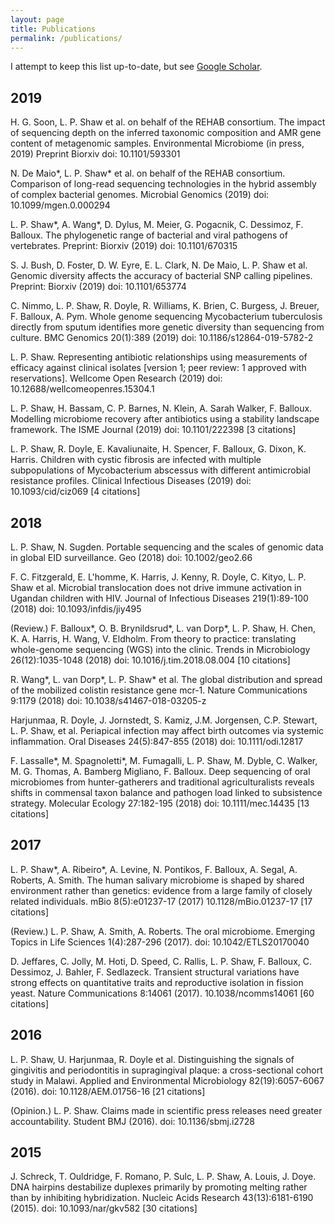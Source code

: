 ```yaml
---
layout: page
title: Publications
permalink: /publications/
---
```


I attempt to keep this list up-to-date, but see [Google Scholar](https://scholar.google.com/citations?user=oaQPy0EAAAAJ).

## 2019

H. G. Soon, L. P. Shaw et al. on behalf of the REHAB consortium. The impact of sequencing depth on the inferred taxonomic composition and AMR gene content of metagenomic samples. Environmental Microbiome (in press, 2019) Preprint Biorxiv doi: 10.1101/593301

N. De Maio*, L. P. Shaw* et al. on behalf of the REHAB consortium. Comparison of long-read sequencing technologies in the hybrid assembly of complex bacterial genomes. Microbial Genomics (2019) doi: 10.1099/mgen.0.000294

L. P. Shaw*, A. Wang*, D. Dylus, M. Meier, G. Pogacnik, C. Dessimoz, F. Balloux. The phylogenetic range of bacterial and viral pathogens of vertebrates. Preprint: Biorxiv (2019) doi: 10.1101/670315

S. J. Bush, D. Foster, D. W. Eyre, E. L. Clark, N. De Maio, L. P. Shaw et al. Genomic diversity affects the accuracy of bacterial SNP calling pipelines. Preprint: Biorxiv (2019) doi: 10.1101/653774

C. Nimmo, L. P. Shaw, R. Doyle, R. Williams, K. Brien, C. Burgess, J. Breuer, F. Balloux, A. Pym. Whole genome sequencing Mycobacterium tuberculosis directly from sputum identifies more genetic diversity than sequencing from culture. BMC Genomics 20(1):389 (2019) doi: 10.1186/s12864-019-5782-2

L. P. Shaw. Representing antibiotic relationships using measurements of efficacy against clinical isolates [version 1; peer review: 1 approved with reservations]. Wellcome Open Research (2019) doi: 10.12688/wellcomeopenres.15304.1

L. P. Shaw, H. Bassam, C. P. Barnes, N. Klein, A. Sarah Walker, F. Balloux. Modelling microbiome recovery after antibiotics using a stability landscape framework. The ISME Journal (2019) doi: 10.1101/222398 [3 citations]

L. P. Shaw, R. Doyle, E. Kavaliunaite, H. Spencer, F. Balloux, G. Dixon, K. Harris. Children with cystic fibrosis are infected with multiple subpopulations of Mycobacterium abscessus with different antimicrobial resistance profiles. Clinical Infectious Diseases (2019) doi: 10.1093/cid/ciz069 [4 citations]


## 2018

L. P. Shaw, N. Sugden. Portable sequencing and the scales of genomic data in global EID surveillance. Geo (2018) doi: 10.1002/geo2.66

F. C. Fitzgerald, E. L'homme, K. Harris, J. Kenny, R. Doyle, C. Kityo, L. P. Shaw et al. Microbial translocation does not drive immune activation in Ugandan children with HIV. Journal of Infectious Diseases 219(1):89-100 (2018) doi: 10.1093/infdis/jiy495

(Review.) F. Balloux*, O. B. Brynildsrud*, L. van Dorp*,  L. P. Shaw, H. Chen,  K. A. Harris, H. Wang, V. Eldholm. From theory to practice: translating whole-genome sequencing (WGS) into the clinic. Trends in Microbiology 26(12):1035-1048 (2018) doi: 10.1016/j.tim.2018.08.004 [10 citations]

R. Wang*, L. van Dorp*, L. P. Shaw* et al. The global distribution and spread of the mobilized colistin resistance gene mcr-1. Nature Communications 9:1179 (2018) doi: 10.1038/s41467-018-03205-z

Harjunmaa, R. Doyle, J. Jornstedt, S. Kamiz, J.M. Jorgensen, C.P. Stewart, L. P. Shaw, et al. Periapical infection may affect birth outcomes via systemic inflammation. Oral Diseases 24(5):847-855 (2018) doi: 10.1111/odi.12817

F. Lassalle*, M. Spagnoletti*, M. Fumagalli, L. P. Shaw, M. Dyble, C. Walker, M. G. Thomas, A. Bamberg Migliano, F. Balloux. Deep sequencing of oral microbiomes from hunter-gatherers and traditional agriculturalists reveals shifts in commensal taxon balance and pathogen load linked to subsistence strategy. Molecular Ecology 27:182-195 (2018) doi: 10.1111/mec.14435 [13 citations]

## 2017

L. P. Shaw*, A. Ribeiro*, A. Levine, N. Pontikos, F. Balloux, A. Segal, A. Roberts, A. Smith. The human salivary microbiome is shaped by shared environment rather than genetics: evidence from a large family of closely related individuals. mBio 8(5):e01237-17 (2017) 10.1128/mBio.01237-17 [17 citations]

(Review.) L. P. Shaw, A. Smith, A. Roberts. The oral microbiome. Emerging Topics in Life Sciences 1(4):287-296 (2017). doi: 10.1042/ETLS20170040

D. Jeffares, C. Jolly, M. Hoti, D. Speed, C. Rallis, L. P. Shaw, F. Balloux, C. Dessimoz, J. Bahler, F. Sedlazeck. Transient structural variations have strong effects on quantitative traits and reproductive isolation in fission yeast. Nature Communications 8:14061 (2017). 10.1038/ncomms14061 [60 citations]

## 2016

L. P. Shaw, U. Harjunmaa, R. Doyle et al. Distinguishing the signals of gingivitis and periodontitis in supragingival plaque: a cross-sectional cohort study in Malawi. Applied and Environmental Microbiology 82(19):6057-6067 (2016). doi: 10.1128/AEM.01756-16 [21 citations]

(Opinion.) L. P. Shaw. Claims made in scientific press releases need greater accountability. Student BMJ (2016). doi: 10.1136/sbmj.i2728

## 2015

J. Schreck, T. Ouldridge, F. Romano, P. Sulc, L. P. Shaw, A. Louis, J. Doye. DNA hairpins destabilize duplexes primarily by promoting melting rather than by inhibiting hybridization. Nucleic Acids Research 43(13):6181-6190 (2015). doi: 10.1093/nar/gkv582 [30 citations]
